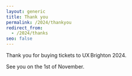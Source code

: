 ```yaml
---
layout: generic
title: Thank you
permalink: /2024/thankyou
redirect_from:
  - /2024/thanks
seo: false
---
```

Thank you for buying tickets to UX Brighton 2024.

See you on the 1st of November.

